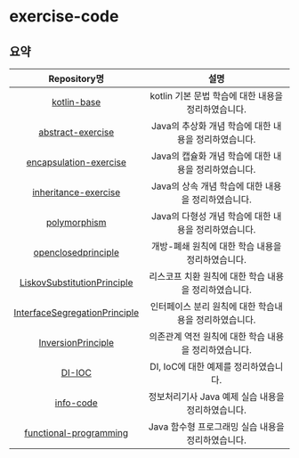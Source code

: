 # exercise-code

## 요약

| Repository명 | 설명 |
|:---:|:---:|
|[kotlin-base](https://github.com/codesche/exercise-code/tree/main/kotlin-base)|kotlin 기본 문법 학습에 대한 내용을 정리하였습니다.|
|[abstract-exercise](https://github.com/codesche/exercise-code/tree/main/abstract-exercise)|Java의 추상화 개념 학습에 대한 내용을 정리하였습니다.|
|[encapsulation-exercise](https://github.com/codesche/exercise-code/tree/main/encapsulation-exercise)|Java의 캡슐화 개념 학습에 대한 내용을 정리하였습니다.|
|[inheritance-exercise](https://github.com/codesche/exercise-code/tree/main/inheritance-exercise)|Java의 상속 개념 학습에 대한 내용을 정리하였습니다.|
|[polymorphism](https://github.com/codesche/exercise-code/tree/main/polymorphism)|Java의 다형성 개념 학습에 대한 내용을 정리하였습니다.|
|[openclosedprinciple](https://github.com/codesche/exercise-code/tree/main/openclosedprinciple)|개방-폐쇄 원칙에 대한 학습 내용을 정리하였습니다.|
|[LiskovSubstitutionPrinciple](https://github.com/codesche/exercise-code/tree/main/LiskovSubstitutionPrinciple)|리스코프 치환 원칙에 대한 학습 내용을 정리하였습니다.|
|[InterfaceSegregationPrinciple](https://github.com/codesche/exercise-code/tree/main/InterfaceSegregationPrinciple/src/main/java)|인터페이스 분리 원칙에 대한 학습내용을 정리하였습니다.|
|[InversionPrinciple](https://github.com/codesche/exercise-code/tree/main/InversionPrinciple/src/main/java)|의존관계 역전 원칙에 대한 학습 내용을 정리하였습니다.|  
|[DI-IOC](https://github.com/codesche/exercise-code/tree/main/DI-IOC/src/main/java/com/exercise)|DI, IoC에 대한 예제를 정리하였습니다.|
|[info-code](https://github.com/codesche/exercise-code/tree/main/info-code/src/solution/mar12_2025)|정보처리기사 Java 예제 실습 내용을 정리하였습니다.|
|[functional-programming](https://github.com/codesche/exercise-code/tree/main/functional-programming/src/main/java)|Java 함수형 프로그래밍 실습 내용을 정리하였습니다.|

